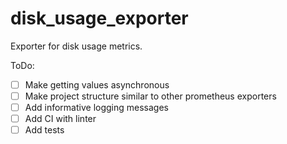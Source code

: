 # disk_usage_exporter
Exporter for disk usage metrics.

ToDo:
- [ ] Make getting values asynchronous
- [ ] Make project structure similar to other prometheus exporters
- [ ] Add informative logging messages
- [ ] Add CI with linter
- [ ] Add tests
